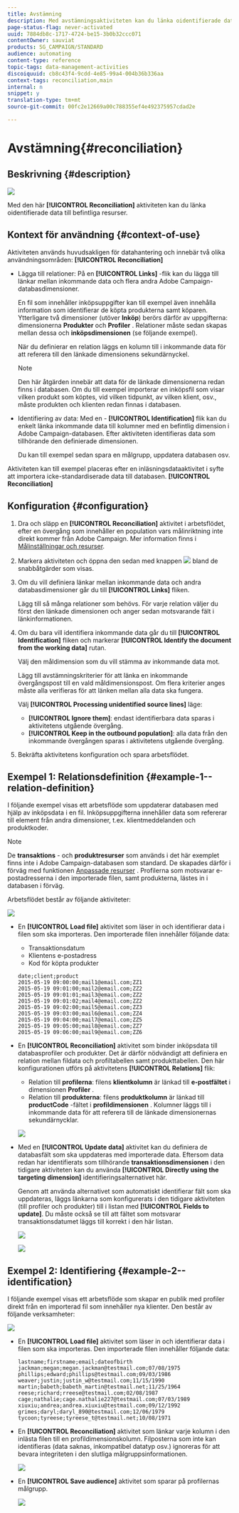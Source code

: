 ```yaml
---
title: Avstämning
description: Med avstämningsaktiviteten kan du länka oidentifierade data till befintliga resurser.
page-status-flag: never-activated
uuid: 7884db8c-1717-4724-be15-3b0b32ccc071
contentOwner: sauviat
products: SG_CAMPAIGN/STANDARD
audience: automating
content-type: reference
topic-tags: data-management-activities
discoiquuid: cb8c43f4-9cdd-4e85-99a4-004b36b336aa
context-tags: reconciliation,main
internal: n
snippet: y
translation-type: tm+mt
source-git-commit: 00fc2e12669a00c788355ef4e492375957cdad2e

---
```



# Avstämning{#reconciliation}

## Beskrivning {#description}

![](assets/reconciliation.png)

Med den här **[!UICONTROL Reconciliation]** aktiviteten kan du länka oidentifierade data till befintliga resurser.

## Kontext för användning {#context-of-use}

Aktiviteten används huvudsakligen för datahantering och innebär två olika användningsområden: **[!UICONTROL Reconciliation]**

* Lägga till relationer: På en **[!UICONTROL Links]** -flik kan du lägga till länkar mellan inkommande data och flera andra Adobe Campaign-databasdimensioner.

   En fil som innehåller inköpsuppgifter kan till exempel även innehålla information som identifierar de köpta produkterna samt köparen. Ytterligare två dimensioner (utöver **Inköp**) berörs därför av uppgifterna: dimensionerna **Produkter** och **Profiler** . Relationer måste sedan skapas mellan dessa och **inköpsdimensionen** (se följande exempel).

   När du definierar en relation läggs en kolumn till i inkommande data för att referera till den länkade dimensionens sekundärnyckel.

   >[!NOTE]
   >
   >Den här åtgärden innebär att data för de länkade dimensionerna redan finns i databasen. Om du till exempel importerar en inköpsfil som visar vilken produkt som köptes, vid vilken tidpunkt, av vilken klient, osv., måste produkten och klienten redan finnas i databasen.

* Identifiering av data: Med en - **[!UICONTROL Identification]** flik kan du enkelt länka inkommande data till kolumner med en befintlig dimension i Adobe Campaign-databasen. Efter aktiviteten identifieras data som tillhörande den definierade dimensionen.

   Du kan till exempel sedan spara en målgrupp, uppdatera databasen osv.

Aktiviteten kan till exempel placeras efter en inläsningsdataaktivitet i syfte att importera icke-standardiserade data till databasen. **[!UICONTROL Reconciliation]**

## Konfiguration {#configuration}

1. Dra och släpp en **[!UICONTROL Reconciliation]** aktivitet i arbetsflödet, efter en övergång som innehåller en population vars målinriktning inte direkt kommer från Adobe Campaign. Mer information finns i [Målinställningar och resurser](../../automating/using/query.md#targeting-dimensions-and-resources).
1. Markera aktiviteten och öppna den sedan med knappen ![](assets/edit_darkgrey-24px.png) bland de snabbåtgärder som visas.
1. Om du vill definiera länkar mellan inkommande data och andra databasdimensioner går du till **[!UICONTROL Links]** fliken.

   Lägg till så många relationer som behövs. För varje relation väljer du först den länkade dimensionen och anger sedan motsvarande fält i länkinformationen.

1. Om du bara vill identifiera inkommande data går du till **[!UICONTROL Identification]** fliken och markerar **[!UICONTROL Identify the document from the working data]** rutan.

   Välj den måldimension som du vill stämma av inkommande data mot.

   Lägg till avstämningskriterier för att länka en inkommande övergångspost till en vald måldimensionspost. Om flera kriterier anges måste alla verifieras för att länken mellan alla data ska fungera.

   Välj **[!UICONTROL Processing unidentified source lines]** läge:

   * **[!UICONTROL Ignore them]**: endast identifierbara data sparas i aktivitetens utgående övergång.
   * **[!UICONTROL Keep in the outbound population]**: alla data från den inkommande övergången sparas i aktivitetens utgående övergång.

1. Bekräfta aktivitetens konfiguration och spara arbetsflödet.

## Exempel 1: Relationsdefinition {#example-1--relation-definition}

I följande exempel visas ett arbetsflöde som uppdaterar databasen med hjälp av inköpsdata i en fil. Inköpsuppgifterna innehåller data som refererar till element från andra dimensioner, t.ex. klientmeddelanden och produktkoder.

>[!NOTE]
>
>De **transaktions** - och **produktresurser** som används i det här exemplet finns inte i Adobe Campaign-databasen som standard. De skapades därför i förväg med funktionen [Anpassade resurser](../../developing/using/data-model-concepts.md) . Profilerna som motsvarar e-postadresserna i den importerade filen, samt produkterna, lästes in i databasen i förväg.

Arbetsflödet består av följande aktiviteter:

![](assets/reconciliation_example1.png)

* En **[!UICONTROL Load file]** aktivitet som läser in och identifierar data i filen som ska importeras. Den importerade filen innehåller följande data:

   * Transaktionsdatum
   * Klientens e-postadress
   * Kod för köpta produkter

   ```
   date;client;product
   2015-05-19 09:00:00;mail1@email.com;ZZ1
   2015-05-19 09:01:00;mail2@email.com;ZZ2
   2015-05-19 09:01:01;mail3@email.com;ZZ2
   2015-05-19 09:01:02;mail4@email.com;ZZ2
   2015-05-19 09:02:00;mail5@email.com;ZZ3
   2015-05-19 09:03:00;mail6@email.com;ZZ4
   2015-05-19 09:04:00;mail7@email.com;ZZ5
   2015-05-19 09:05:00;mail8@email.com;ZZ7
   2015-05-19 09:06:00;mail9@email.com;ZZ6
   ```

* En **[!UICONTROL Reconciliation]** aktivitet som binder inköpsdata till databasprofiler och produkter. Det är därför nödvändigt att definiera en relation mellan fildata och profiltabellen samt produkttabellen. Den här konfigurationen utförs på aktivitetens **[!UICONTROL Relations]** flik:

   * Relation till **profilerna**: filens **klientkolumn** är länkad till **e-postfältet** i dimensionen **Profiler** .
   * Relation till **produkterna**: filens **produktkolumn** är länkad till **productCode** -fältet i **profildimensionen** .
   Kolumner läggs till i inkommande data för att referera till de länkade dimensionernas sekundärnycklar.

   ![](assets/reconciliation_example3.png)

* Med en **[!UICONTROL Update data]** aktivitet kan du definiera de databasfält som ska uppdateras med importerade data. Eftersom data redan har identifierats som tillhörande **transaktionsdimensionen** i den tidigare aktiviteten kan du använda **[!UICONTROL Directly using the targeting dimension]** identifieringsalternativet här.

   Genom att använda alternativet som automatiskt identifierar fält som ska uppdateras, läggs länkarna som konfigurerats i den tidigare aktiviteten (till profiler och produkter) till i listan med **[!UICONTROL Fields to update]**. Du måste också se till att fältet som motsvarar transaktionsdatumet läggs till korrekt i den här listan.

   ![](assets/reconciliation_example5.png)

   ![](assets/reconciliation_example4.png)

## Exempel 2: Identifiering {#example-2--identification}

I följande exempel visas ett arbetsflöde som skapar en publik med profiler direkt från en importerad fil som innehåller nya klienter. Den består av följande verksamheter:

![](assets/identification_example2.png)

* En **[!UICONTROL Load file]** aktivitet som läser in och identifierar data i filen som ska importeras. Den importerade filen innehåller följande data:

   ```
   lastname;firstname;email;dateofbirth
   jackman;megan;megan.jackman@testmail.com;07/08/1975
   phillips;edward;phillips@testmail.com;09/03/1986
   weaver;justin;justin_w@testmail.com;11/15/1990
   martin;babeth;babeth_martin@testmail.net;11/25/1964
   reese;richard;rreese@testmail.com;02/08/1987
   cage;nathalie;cage.nathalie227@testmail.com;07/03/1989
   xiuxiu;andrea;andrea.xiuxiu@testmail.com;09/12/1992
   grimes;daryl;daryl_890@testmail.com;12/06/1979
   tycoon;tyreese;tyreese_t@testmail.net;10/08/1971
   ```

* En **[!UICONTROL Reconciliation]** aktivitet som länkar varje kolumn i den inlästa filen till en profildimensionskolumn. Filposterna som inte kan identifieras (data saknas, inkompatibel datatyp osv.) ignoreras för att bevara integriteten i den slutliga målgruppsinformationen.

   ![](assets/identification_example1.png)

* En **[!UICONTROL Save audience]** aktivitet som sparar på profilernas målgrupp.

   ![](assets/identification_example3.png)

